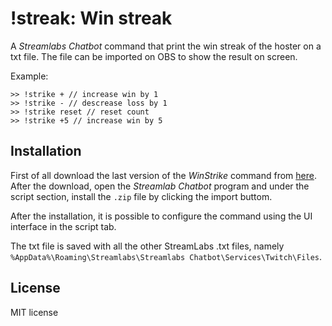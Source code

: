 # !streak: Win streak

A *Streamlabs Chatbot* command that print the win streak of the hoster on a txt file. The file can be imported on OBS to show the result on screen.

Example:
```
>> !strike + // increase win by 1
>> !strike - // descrease loss by 1
>> !strike reset // reset count
>> !strike +5 // increase win by 5
```

## Installation
First of all download the last version of the *WinStrike* command from [here](https://github.com/lucarin91/winstrike-streamlabs/releases).
After the download, open the *Streamlab Chatbot* program and under the script section, install the `.zip` file by clicking the import buttom.

After the installation, it is possible to configure the command using the UI interface in the script tab.

The txt file is saved with all the other StreamLabs .txt files, namely `%AppData%\Roaming\Streamlabs\Streamlabs Chatbot\Services\Twitch\Files`.

## License
MIT license
